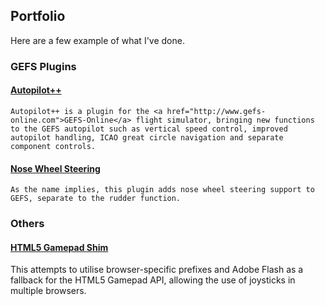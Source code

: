 ## Portfolio

Here are a few example of what I've done.

<h3>GEFS Plugins</h3>

<div class="row marketing">
  <div class="col-lg-6">
    <h4><a href="//github.com/Qantas94Heavy/autopilot-pp">Autopilot++</a></h4>
   
    Autopilot++ is a plugin for the <a href="http://www.gefs-online.com">GEFS-Online</a> flight simulator, bringing new functions
    to the GEFS autopilot such as vertical speed control, improved autopilot handling, ICAO great circle navigation and separate
    component controls.
  </div>
  
  <div class="col-lg-6">
    <h4><a href="//github.com/Qantas94Heavy/nose-wheel-steering">Nose Wheel Steering</a></h4>
    
    As the name implies, this plugin adds nose wheel steering support to GEFS, separate to the rudder function.
  </div>
</div>

<h3>Others</h3>

<div class="row marketing">
  <h4><a href="//github.com/Qantas94Heavy/gamepad-shim">HTML5 Gamepad Shim</a></h4>

  This attempts to utilise browser-specific prefixes and Adobe Flash as a fallback for the HTML5 Gamepad API,
  allowing the use of joysticks in multiple browsers.
</div>
